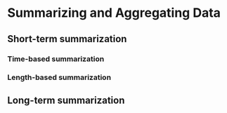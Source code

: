 # Summarizing and Aggregating Data

## Short-term summarization

### Time-based summarization

### Length-based summarization

## Long-term summarization

